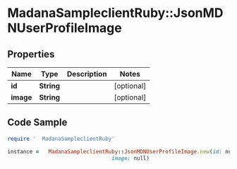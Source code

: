 #   MadanaSampleclientRuby::JsonMDNUserProfileImage

## Properties

Name | Type | Description | Notes
------------ | ------------- | ------------- | -------------
**id** | **String** |  | [optional] 
**image** | **String** |  | [optional] 

## Code Sample

```ruby
require '  MadanaSampleclientRuby'

instance =   MadanaSampleclientRuby::JsonMDNUserProfileImage.new(id: null,
                                 image: null)
```


